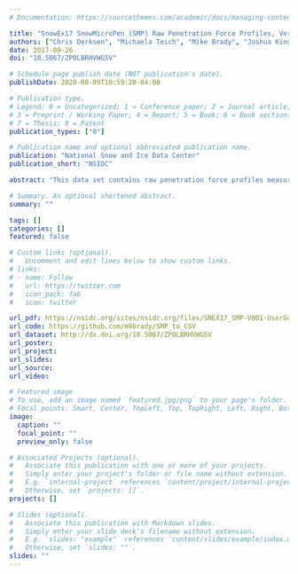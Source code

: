 ```yaml
---
# Documentation: https://sourcethemes.com/academic/docs/managing-content/

title: "SnowEx17 SnowMicroPen (SMP) Raw Penetration Force Profiles, Version 1"
authors: ["Chris Derksen", "Michaela Teich", "Mike Brady", "Joshua King"]
date: 2017-09-26
doi: "10.5067/ZPOLBRHVWG5V"

# Schedule page publish date (NOT publication's date).
publishDate: 2020-08-09T10:59:20-04:00

# Publication type.
# Legend: 0 = Uncategorized; 1 = Conference paper; 2 = Journal article;
# 3 = Preprint / Working Paper; 4 = Report; 5 = Book; 6 = Book section;
# 7 = Thesis; 8 = Patent
publication_types: ["0"]

# Publication name and optional abbreviated publication name.
publication: "National Snow and Ice Data Center"
publication_short: "NSIDC"

abstract: "This data set contains raw penetration force profiles measured at snow pits and along linear transects at Grand Mesa, Colorado using the SnowMicroPen (SMP), a digital snow penetrometer. The data files contain force measurements (in Newtons) at various snow depths."

# Summary. An optional shortened abstract.
summary: ""

tags: []
categories: []
featured: false

# Custom links (optional).
#   Uncomment and edit lines below to show custom links.
# links:
# - name: Follow
#   url: https://twitter.com
#   icon_pack: fab
#   icon: twitter

url_pdf: https://nsidc.org/sites/nsidc.org/files/SNEX17_SMP-V001-UserGuide.pdf
url_code: https://github.com/m9brady/SMP_to_CSV
url_dataset: http://dx.doi.org/10.5067/ZPOLBRHVWG5V
url_poster:
url_project:
url_slides:
url_source:
url_video:

# Featured image
# To use, add an image named `featured.jpg/png` to your page's folder. 
# Focal points: Smart, Center, TopLeft, Top, TopRight, Left, Right, BottomLeft, Bottom, BottomRight.
image:
  caption: ""
  focal_point: ""
  preview_only: false

# Associated Projects (optional).
#   Associate this publication with one or more of your projects.
#   Simply enter your project's folder or file name without extension.
#   E.g. `internal-project` references `content/project/internal-project/index.md`.
#   Otherwise, set `projects: []`.
projects: []

# Slides (optional).
#   Associate this publication with Markdown slides.
#   Simply enter your slide deck's filename without extension.
#   E.g. `slides: "example"` references `content/slides/example/index.md`.
#   Otherwise, set `slides: ""`.
slides: ""
---
```

